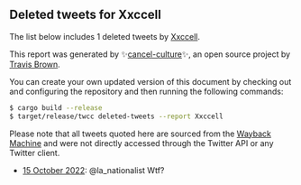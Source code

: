 ## Deleted tweets for Xxccell

The list below includes 1 deleted tweets by
[Xxccell](https://twitter.com/Xxccell).



This report was generated by ✨[cancel-culture](https://github.com/travisbrown/cancel-culture)✨,
an open source project by [Travis Brown](https://twitter.com/travisbrown).

You can create your own updated version of this document by checking out and configuring the
repository and then running the following commands:

```bash
$ cargo build --release
$ target/release/twcc deleted-tweets --report Xxccell
```

Please note that all tweets quoted here are sourced from the
[Wayback Machine](https://web.archive.org) and were not directly accessed through the Twitter API or
any Twitter client.

* [15 October 2022](https://web.archive.org/web/20221015183541/https://twitter.com/Xxccell/status/1581353132885704705): @la_nationalist Wtf? <!--1581353132885704705-->
